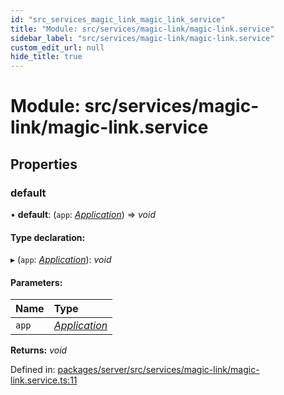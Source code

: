 ```yaml
---
id: "src_services_magic_link_magic_link_service"
title: "Module: src/services/magic-link/magic-link.service"
sidebar_label: "src/services/magic-link/magic-link.service"
custom_edit_url: null
hide_title: true
---
```


# Module: src/services/magic-link/magic-link.service

## Properties

### default

• **default**: (`app`: [*Application*](src_declarations.md#application)) => *void*

#### Type declaration:

▸ (`app`: [*Application*](src_declarations.md#application)): *void*

#### Parameters:

Name | Type |
:------ | :------ |
`app` | [*Application*](src_declarations.md#application) |

**Returns:** *void*

Defined in: [packages/server/src/services/magic-link/magic-link.service.ts:11](https://github.com/xr3ngine/xr3ngine/blob/7650c2bea/packages/server/src/services/magic-link/magic-link.service.ts#L11)
